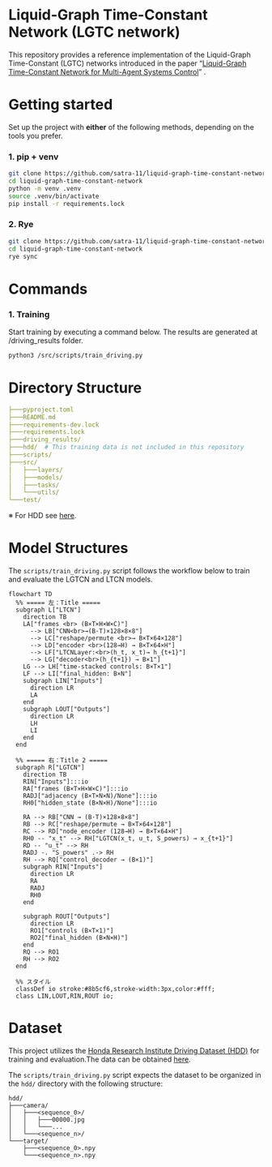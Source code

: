 # Liquid-Graph Time-Constant Network (LGTC network)
This repository provides a reference implementation of the Liquid-Graph Time-Constant (LGTC) networks introduced in the paper “[Liquid-Graph Time-Constant Network for Multi-Agent Systems Control](https://arxiv.org/pdf/2404.13982)” .

# Getting started
Set up the project with **either** of the following methods, depending on the tools you prefer.
### 1. pip + venv
```bash
git clone https://github.com/satra-11/liquid-graph-time-constant-network
cd liquid-graph-time-constant-network
python -m venv .venv
source .venv/bin/activate
pip install -r requirements.lock
```
### 2. Rye
```bash
git clone https://github.com/satra-11/liquid-graph-time-constant-network
cd liquid-graph-time-constant-network
rye sync
```
# Commands
### 1. Training
Start training by executing a command below. The results are generated at /driving_results folder.
```bash
python3 /src/scripts/train_driving.py
```

# Directory Structure
```yaml
├───pyproject.toml
├───README.md
├───requirements-dev.lock
├───requirements.lock
├───driving_results/
├───hdd/  # This training data is not included in this repository
├───scripts/
├───src/
│   ├───layers/
│   ├───models/
│   ├───tasks/
│   └───utils/
└───test/
```
※ For HDD see [here](https://github.com/satra-11/liquid-graph-time-constant-network/blob/main/README.md#dataset).
# Model Structures

The `scripts/train_driving.py` script follows the workflow below to train and evaluate the LGTCN and LTCN models.
```mermaid
flowchart TD
  %% ===== 左：Title =====
  subgraph L["LTCN"]
    direction TB
    LA["frames <br> (B×T×H×W×C)"]
      --> LB["CNN<br>→(B·T)×128×8×8"]
      --> LC["reshape/permute <br>→ B×T×64×128"]
      --> LD["encoder <br>(128→H) → B×T×64×H"]
      --> LF["LTCNLayer:<br>(h_t, x_t)→ h_{t+1}"]
      --> LG["decoder<br>(h_{t+1}) → B×1"]
    LG --> LH["time-stacked controls: B×T×1"]
    LF --> LI["final_hidden: B×N"]
    subgraph LIN["Inputs"]
      direction LR
      LA
    end
    subgraph LOUT["Outputs"]
      direction LR
      LH
      LI
    end
  end

  %% ===== 右：Title 2 =====
  subgraph R["LGTCN"]
    direction TB
    RIN["Inputs"]:::io
    RA["frames (B×T×H×W×C)"]:::io
    RADJ["adjacency (B×T×N×N)/None"]:::io
    RH0["hidden_state (B×N×H)/None"]:::io

    RA --> RB["CNN → (B·T)×128×8×8"]
    RB --> RC["reshape/permute → B×T×64×128"]
    RC --> RD["node_encoder (128→H) → B×T×64×H"]
    RH0 -- "x_t" --> RH["LGTCN(x_t, u_t, S_powers) → x_{t+1}"]
    RD -- "u_t" --> RH
    RADJ -. "S_powers" .-> RH
    RH --> RQ["control_decoder → (B×1)"]
    subgraph RIN["Inputs"]
      direction LR
      RA
      RADJ
      RH0
    end

    subgraph ROUT["Outputs"]
      direction LR
      RO1["controls (B×T×1)"]
      RO2["final_hidden (B×N×H)"]
    end
    RQ --> RO1
    RH --> RO2
  end

  %% スタイル
  classDef io stroke:#8b5cf6,stroke-width:3px,color:#fff;
  class LIN,LOUT,RIN,ROUT io;
```

# Dataset

This project utilizes the [Honda Research Institute Driving Dataset (HDD)](https://usa.honda-ri.com/datasets) for training and evaluation.The data can be obtained [here](https://usa.honda-ri.com/hdd). 

The `scripts/train_driving.py` script expects the dataset to be organized in the `hdd/` directory with the following structure:

```
hdd/
├───camera/
│   ├───<sequence_0>/
│   │   ├───00000.jpg
│   │   └───...
│   └───<sequence_n>/
└───target/
    ├───<sequence_0>.npy
    └───<sequence_n>.npy
```

